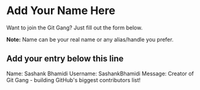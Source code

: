 # Add Your Name Here

Want to join the Git Gang? Just fill out the form below.

**Note:** Name can be your real name or any alias/handle you prefer.

## Add your entry below this line

Name: Sashank Bhamidi
Username: SashankBhamidi
Message: Creator of Git Gang - building GitHub's biggest contributors list!